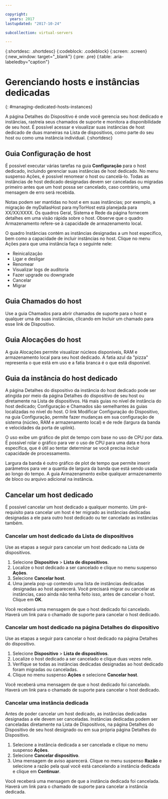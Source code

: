```yaml
---

copyright:
  years: 2017
lastupdated: "2017-10-24"

subcollection: virtual-servers

---
```


{:shortdesc: .shortdesc}
{:codeblock: .codeblock}
{:screen: .screen}
{:new_window: target="_blank"}
{:pre: .pre}
{:table: .aria-labeledby="caption"}

# Gerenciando hosts e instâncias dedicadas
{: #managing-dedicated-hosts-instances}

A página Detalhes do Dispositivo é onde você gerencia seu host dedicado e instâncias, rastreia seus chamados de suporte e monitora a disponibilidade de seu host. É possível acessar e visualizar suas instâncias de host dedicado de duas maneiras na Lista de dispositivos, como parte do seu host ou como uma instância individual.
{:shortdesc}

## Guia Configuração de host
É possível executar várias tarefas na guia **Configuração** para o host dedicado, incluindo gerenciar suas instâncias de host dedicado. No menu suspenso Ações, é possível renomear o host ou cancelá-lo. Todas as instâncias de host dedicado designadas devem ser canceladas ou migradas primeiro antes que um host possa ser cancelado, caso contrário, uma mensagem de erro será recebida.

Notas podem ser mantidas no host e em suas instâncias; por exemplo, a migração de myDallasHost para myTorHost está planejada para XX/XX/XXXX. Os quadros Geral, Sistema e Rede da página fornecem detalhes em uma visão rápida sobre o host. Observe que o quadro Armazenamento refere-se à capacidade de armazenamento local.

O quadro Instâncias contém as instâncias designadas a um host específico, bem como a capacidade de incluir instâncias no host. Clique no menu Ações para que uma instância faça o seguinte nele:

* Reinicalização
* Ligar e desligar
* Renomear
*	Visualizar logs de auditoria
*	Fazer upgrade ou downgrade
*	Cancelar
*	Migrar

## Guia Chamados do host
Use a guia Chamados para abrir chamados de suporte para o host e qualquer uma de suas instâncias, clicando em Incluir um chamado para esse link de Dispositivo.

## Guia Alocações do host
A guia Alocações permite visualizar núcleos disponíveis, RAM e armazenamento local para seu host dedicado. A fatia azul da "pizza" representa o que está em uso e a fatia branca é o que está disponível.

## Guia da instância do host dedicado
A página Detalhes do dispositivo da instância do host dedicado pode ser atingida por meio da página Detalhes do dispositivo de seu host ou diretamente na Lista de dispositivos. Há mais guias no nível de instância do host dedicado; Configuração e Chamados são semelhantes às guias localizadas no nível do host. O link Modificar Configuração do Dispositivo, na guia Configuração, permite fazer mudanças em sua configuração de sistema (núcleo, RAM e armazenamento local) e de rede (largura da banda e velocidades da porta de uplink).

O uso exibe um gráfico de plot de tempo com base no uso de CPU por data. É possível rolar o gráfico para ver o uso de CPU para uma data e hora específica, que é útil ao tentar determinar se você precisa incluir capacidade de processamento.

Largura da banda é outro gráfico de plot de tempo que permite inserir parâmetros para ver a quantia de largura da banda que está sendo usada ao longo do tempo. A guia Armazenamento exibe qualquer armazenamento de bloco ou arquivo adicional na instância.

## Cancelar um host dedicado
É possível cancelar um host dedicado a qualquer momento. Um pré-requisito para cancelar um host é ter migrado as instâncias dedicadas designadas a ele para outro host dedicado ou ter cancelado as instâncias também.
### Cancelar um host dedicado da Lista de dispositivos
Use as etapas a seguir para cancelar um host dedicado na Lista de dispositivos.

1. Selecione **Dispositivo** > **Lista de dispositivos**.
2. Localize o host dedicado a ser cancelado e clique no menu suspenso **Ações**.
3. Selecione **Cancelar host**.
4. Uma janela pop-up contendo uma lista de instâncias dedicadas designadas ao host aparecerá. Você precisará migrar ou cancelar as instâncias, caso ainda não tenha feito isso, antes de cancelar o host. Clique em **OK**.

Você receberá uma mensagem de que o host dedicado foi cancelado. Haverá um link para o chamado de suporte para cancelar o host dedicado.
### Cancelar um host dedicado na página Detalhes do dispositivo
Use as etapas a seguir para cancelar o host dedicado na página Detalhes do dispositivo.

1. Selecione **Dispositivo** > **Lista de dispositivos**.
2. Localize o host dedicado a ser cancelado e clique duas vezes nele.
3. Verifique se todas as instâncias dedicadas designadas ao host dedicado foram migradas ou canceladas.
4. Clique no menu suspenso **Ações** e selecione **Cancelar host**.

Você receberá uma mensagem de que o host dedicado foi cancelado. Haverá um link para o chamado de suporte para cancelar o host dedicado.

### Cancelar uma instância dedicada

Antes de poder cancelar um host dedicado, as instâncias dedicadas designadas a ele devem ser canceladas. Instâncias dedicadas podem ser canceladas diretamente na Lista de Dispositivos, na página Detalhes do Dispositivo de seu host designado ou em sua própria página Detalhes do Dispositivo.

1. Selecione a instância dedicada a ser cancelada e clique no menu suspenso **Ações**.
2. Selecione **Cancelar dispositivo**.
3. Uma mensagem de aviso aparecerá. Clique no menu suspenso **Razão** e selecione a razão pela qual você está cancelando a instância dedicada e clique em **Continuar**.

Você receberá uma mensagem de que a instância dedicada foi cancelada. Haverá um link para o chamado de suporte para cancelar a instância dedicada.
